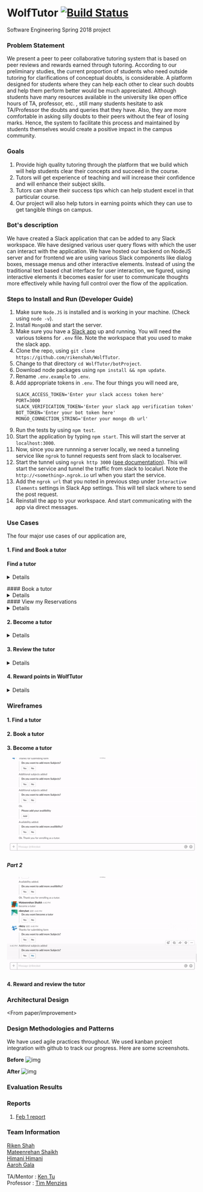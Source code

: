 # WolfTutor [![Build Status](https://travis-ci.org/rikenshah/WolfTutor.svg?branch=master)](https://travis-ci.org/rikenshah/WolfTutor)
Software Engineering Spring 2018 project

### Problem Statement

We present a peer to peer collaborative tutoring system that is based on peer reviews and rewards earned through tutoring. According to our preliminary studies, the current proportion of students who need outside tutoring for clarifications of conceptual doubts, is considerable. A platform designed for students where they can help each other to clear such doubts and help them perform better would be much appreciated. Although students have many resources available in the university like open office hours of TA, professor, etc. , still many students hesitate to ask TA/Professor the doubts and queries that they have. Also, they are more comfortable in asking silly doubts to their peers without the fear of losing marks. Hence, the system to facilitate this process and maintained by students themselves would create a positive impact in the campus community.

### Goals

1. Provide high quality tutoring through the platform that we build which will help students clear their concepts and succeed in the course.
2. Tutors will get experience of teaching and will increase their confidence and will enhance their subject skills.
3. Tutors can share their success tips which can help student excel in that particular course.
4. Our project will also help tutors in earning points which they can use to get tangible things on campus.

### Bot's description

We have created a Slack application that can be added to any Slack workspace. We have designed various user query flows with which the user can interact with the application. We have hosted our backend on NodeJS server and for frontend we are using various Slack components like dialog boxes, message menus and other interactive elements. Instead of using the traditional text based chat interface for user interaction, we figured, using interactive elements it becomes easier for user to communicate thoughts more effectively while having full control over the flow of the application.

### Steps to Install and Run (Developer Guide)

1. Make sure `Node.JS` is installed and is working in your machine. (Check using `node -v`).
2. Install `MongoDB` and start the server.
3. Make sure you have a [Slack app](https://api.slack.com/slack-apps) up and running. You will need the various tokens for `.env` file. Note the workspace that you used to make the slack app.
4. Clone the repo, using `git clone https://github.com/rikenshah/WolfTutor`.
5. Change to that directory `cd WolfTutor/botProject`.
6. Download node packages using `npm install && npm update`.
7. Rename `.env.example` to `.env`.
8. Add appropriate tokens in `.env`. The four things you will need are,
    ```
    SLACK_ACCESS_TOKEN='Enter your slack access token here'
    PORT=3000
    SLACK_VERIFICATION_TOKEN='Enter your slack app verification token'
    BOT_TOKEN='Enter your bot token here'
    MONGO_CONNECTION_STRING='Enter your mongo db url'
    ```
10. Run the tests by using `npm test`.
11. Start the application by typing `npm start`. This will start the server at `localhost:3000`.
12. Now, since you are runnning a server locally, we need a tunneling service like `ngrok` to tunnel requests sent from slack to localserver.
13. Start the tunnel using `ngrok http 3000` ([see documentation](https://ngrok.com/docs)). This will start the service and tunnel the traffic from slack to localurl. Note the `http://<something>.ngrok.io` url when you start the service.
14. Add the `ngrok url` that you noted in previous step under `Interactive Elements` settings in Slack App settings. This will tell slack where to send the post request.
15. Reinstall the app to your workspace. And start communicating with the app via direct messages.

### Use Cases

The four major use cases of our application are,
#### 1. Find and Book a tutor

   ####  Find a tutor
   <Details>
    <p>A user can find a tutor on our bot by just typing one of the following keywords,
    'find a tutor',
    'need a tutor',
    'want a tutor', or
     'select a tutor'.
    The user will get the list of all the available subjects from which the user can select one subject. Once a subject is selected we will be returning all the tutors who teach that subject.
    </Details>
    </p>
    #### Book a tutor
    <Details>
        <p> Once the user finds the tutors who are teaching that subject then the user will have an option to see the reviews and rating of tutors and can book the tutor if he has enough points in his account.
        Once the session is booked the tutor will be notified of the reservation and both of them can see their reservation by typing
         'My reservation' in the slack bot.
        </p>
    </Details>
    #### View my Reservations
        <Details>
            <p> Once the session is booked the tutor will be notified of the reservation and both of them can see their reservation by typing
             'My reservation' in the slack bot.
            </p>
        </Details>


#### 2. Become a tutor

<Details>
    <p> If a user wants to become a tutor, he/she will just type 'become a tutor' and an interactive form will be displayed to the user where he will be asked to fill his availability, subjects he would like to teach, rate which he would like to charge, summary. Once he fills all this information a profile of the tutor is created.
    </p>
</Details>

#### 3. Review the tutor

<Details>
    <p> After the session is over the user(student) will have an option to review and rate the tutor.
    If the user wil type 'review' a review form will open and the user can rate the tutor and can write a review,
    so that the other users(students) can see the reviews and select the tutor.
    The tutor can also set his rates according to the reviews that he gets.
    We also have an option of keeping the rate to 0 for the tutors who want to teach for free.

    </p>
</Details>

#### 4. Reward points in WolfTutor
<Details>
    <p>
    All the users(tutors and students) of our system can check their rewards(points) by simply asking the bot one of the following-
    'My points','rewards','get my rewards','view my rewards' and the bot will show them their current points.
     Some of the rewards for WolfTutor points are :-
     <p>1) Get $15 Giftcard of wolfoutfitter for 300 points.</p>
     <p>2) Get $30 Giftcard of wolfoutfitter 500 points.</p>
        </p>
    </Details>

### Wireframes

#### 1. Find a tutor

#### 2. Book a tutor

#### 3. Become a tutor

![img](Reports/Wireframes/become_a_tutor_p1.gif)

##### Part 2
![img](Reports/Wireframes/become_a_tutor_p2.gif)

#### 4. Reward and review the tutor

### Architectural Design

<From paper/improvement>

### Design Methodologies and Patterns

We have used agile practices throughout. We used kanban project integration with github to track our progress. Here are some screenshots.

**Before**
![img](https://github.com/rikenshah/WolfTutor/raw/master/dump/agile.png)

**After**
![img](https://github.com/rikenshah/WolfTutor/raw/master/dump/agileDone.png)

### Evaluation Results

<Update after evaluation>

### Reports

1. [Feb 1 report](https://github.com/rikenshah/WolfTutor/blob/master/Reports/Report_Feb/team_l_wolftutor_feb_report.pdf)

### Team Information

[Riken Shah](https://github.com/rikenshah)<br>
[Mateenrehan Shaikh](https://github.com/mateenrehan)<br>
[Himani Himani](https://github.com/hhimani)<br>
[Aaroh Gala](https://github.com/AarohGala)<br>

TA/Mentor : [Ken Tu](https://github.com/HuyTu7)<br>
Professor : [Tim Menzies](https://github.com/timm)<br>
